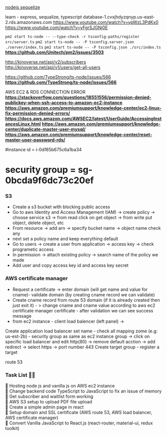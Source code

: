 [nodejs sequelize](https://www.youtube.com/watch?v=0Yu-4_Vj4sU)

learn - express, sequalize, typescript
database-1.cvxjhdyzqnyp.us-east-2.rds.amazonaws.com
https://www.youtube.com/watch?v=ypWzL3PdKx0
https://www.youtube.com/watch?v=yFgrSJGNj0E


`pm2 start ts-node -- --type-check -r tsconfig-paths/register src/server.ts`
`pm2 start ts-node -- -P tsconfig.server.json ./server/index.ts`
`pm2 start ts-node -- -P tsconfig.json ./src/index.ts`
__https://github.com/Unitech/pm2/issues/3503__

http://kinoverse.net/api/v2/subscribers
http://kinoverse.net/api/v1/users/get-all-users



https://github.com/TypeStrong/ts-node/issues/566
__https://github.com/TypeStrong/ts-node/issues/566__


AWS EC2 & RDS CONNECTION ERROR
__https://stackoverflow.com/questions/18551556/permission-denied-publickey-when-ssh-access-to-amazon-ec2-instance__
__https://aws.amazon.com/premiumsupport/knowledge-center/ec2-linux-fix-permission-denied-errors/__
__https://docs.aws.amazon.com/AWSEC2/latest/UserGuide/AccessingInstancesLinux.html__
__https://aws.amazon.com/premiumsupport/knowledge-center/duplicate-master-user-mysql/__
__https://aws.amazon.com/premiumsupport/knowledge-center/reset-master-user-password-rds/__





#instance id =         i-0df85b675c6a1ba34
# security group = sg-0bcda9f6dc73c20ef


### S3 
- Create a s3 bucket with blocking public access
- Go to aws Identity and Access Management (IAM) -> create policy -> choose service s3 -> from read click on get object -> from write put object, delete object, etc
- From resource -> add arn -> specify bucket name -> object name check any
- next set a policy name and keep everything default
- Go to users -> create a user from application -> access key -> check programetic access
- In permission -> attach existing policy -> search name of the policy we made
- Add user and copy access key id and access key secret




### AWS certificate manager 
- Request a certificate -> enter domain (will get name and value for cname)- validate domain (by creating cname record we can validate)
- Create cname record from route 53 domain (if it is already created then just exit it) - > change cname and cname value according to aws ec2 certificate manager certificate - after validation we can see success message
- from ec2 instance - client load balencer (left panel) -> 

Create application load balancer
set  name - check all mapping zome (e.g: us-est-2b) - security group as same as ec2 instance group -> 
click on specific load balancer and edit http(80) -> remove default acction -> add redirect -> select https -> port number 443
Create target group - register a target

route 53


### Task List 📜📜

 📌 Hosting node js and vanilla js on AWS ec2 instance <br/>
 📌 Change backend code TypeScript to JavaScript to fix an issue of memory <br/>
 📌 Get subscriber and waitlist form working <br/>
 📌 AWS S3 setup to upload PDF file upload <br/>
 📌 Create a simple admin page in react <br/>
 📌 Setup domain and SSL certificate (AWS route 53, AWS load balancer, AWS certificate manager) <br/>
 📌 Convert Vanilla JavaScript to React.js (react-router, material-ui, redux toolkit) <br/>

